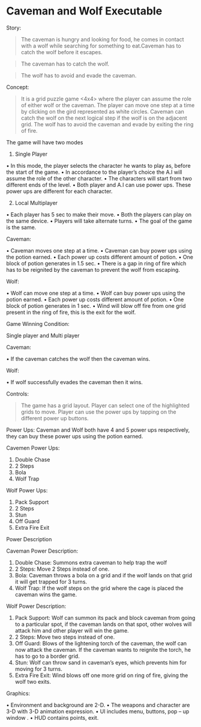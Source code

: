 # Caveman and Wolf Executable





Story:

>	The caveman is hungry and looking for food, he comes in contact with a wolf while searching for something to eat.Caveman has to catch the wolf before it escapes. 

>	The caveman has to catch the wolf.

> The wolf has to avoid and evade the caveman.

Concept: 

>	It is a grid puzzle game <4x4> where the player can assume the role of either wolf or the caveman.
>	The player can move one step at a time by clicking on the gird represented as white circles.
>	Caveman can catch the wolf on the next logical step if the wolf is on the adjacent grid.
>	The wolf has to avoid the caveman and evade by exiting the ring of fire.

The game will have two modes

1)	Single Player

•	In this mode, the player selects the character he wants to play as, before the start of the game.
•	In accordance to the player’s choice the A.I will assume the role of the other character.
•	The characters will start from two different ends of the level.
•	Both player and A.I can use power ups. These power ups are different for each character.

2)	Local Multiplayer

•	Each player has 5 sec to make their move.
•	Both the players can play on the same device.
•	Players will take alternate turns. 
•	The goal of the game is the same.


Caveman:

•	Caveman moves one step at a time.
•	Caveman can buy power ups using the potion earned.
•	Each power up costs different amount of potion.
•	One block of potion generates in 1.5 sec.
•	There is a gap in ring of fire which has to be reignited by the caveman to prevent the wolf from escaping.


Wolf:

•	Wolf can move one step at a time.
•	Wolf can buy power ups using the potion earned.
•	Each power up costs different amount of potion.
•	One block of potion generates in 1 sec.
•	Wind will blow off fire from one grid present in the ring of fire, this is the exit for the wolf. 


Game Winning Condition:

Single player and Multi player

Caveman:

•	If the caveman catches the wolf then the caveman wins.

Wolf:

•	If wolf successfully evades the caveman then it wins.

Controls:

> The game has a grid layout.
> Player can select one of the highlighted grids to move.
> Player can use the power ups by tapping on the different power up buttons.

Power Ups:
Caveman and Wolf both have 4 and 5 power ups respectively, they can buy these power ups using the potion earned.


Cavemen Power Ups:

1)	Double Chase
2)	2 Steps
3)	Bola 
4)	Wolf Trap

Wolf Power Ups:

1)	Pack Support
2)	2 Steps
3)	Stun
4)	Off Guard
5)	Extra Fire Exit


Power Description

Caveman Power Description:

1)	Double Chase: Summons extra caveman to help trap the wolf
2)	2 Steps: Move 2 Steps instead of one.
3)	Bola: Caveman throws a bola on a grid and if the wolf lands on that grid it will get trapped for 3 turns.
4)	Wolf Trap: If the wolf steps on the grid where the cage is placed the caveman wins the game.

Wolf Power Description:

1)	Pack Support: Wolf can summon its pack and block caveman from going to a particular spot, if the caveman lands on that spot, other wolves will attack him and other player will win the game.
2)	2 Steps: Move two steps instead of one.
3)	Off Guard: Blows of the lightening torch of the caveman, the wolf can now attack the caveman. If the caveman wants to reignite the torch, he has to go to a border grid.
4)	Stun: Wolf can throw sand in caveman’s eyes, which prevents him for moving for 3 turns.
5)	Extra Fire Exit: Wind blows off one more grid on ring of fire, giving the wolf two exits.

Graphics:

•	Environment and background are 2-D.
•	The weapons and character are 3-D with 3-D animation expression.
•	UI includes menu, buttons, pop – up window	.
•	HUD contains points, exit.



